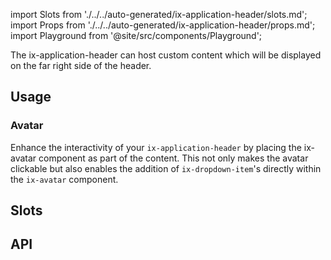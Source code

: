 import Slots from './../../auto-generated/ix-application-header/slots.md';
import Props from './../../auto-generated/ix-application-header/props.md';
import Playground from '@site/src/components/Playground';

The ix-application-header can host custom content which will be displayed on the far right side of the header.

## Usage

<Playground name="application-header" examplesByName noMargin height="18rem"></Playground>

### Avatar

Enhance the interactivity of your `ix-application-header` by placing the ix-avatar component as part of the content. This not only makes the avatar clickable but also enables the addition of `ix-dropdown-item`'s directly within the `ix-avatar` component.

## Slots

<Slots />

## API

<Props />
